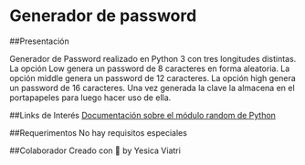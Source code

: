 # Generador de password

##Presentación

Generador de Password realizado en Python 3 con tres longitudes distintas. La opción Low genera un password de 8 caracteres en forma aleatoria. La opción middle genera un password de 12 caracteres. La opción high genera un password de 16 caracteres. Una vez generada la clave la almacena en el portapapeles para luego hacer uso de ella.

##Links de Interés
[Documentación sobre el módulo random de Python](https://docs.python.org/3/library/random.html)

##Requerimentos
No hay requisitos especiales

##Colaborador
Creado con 💜 by Yesica Viatri